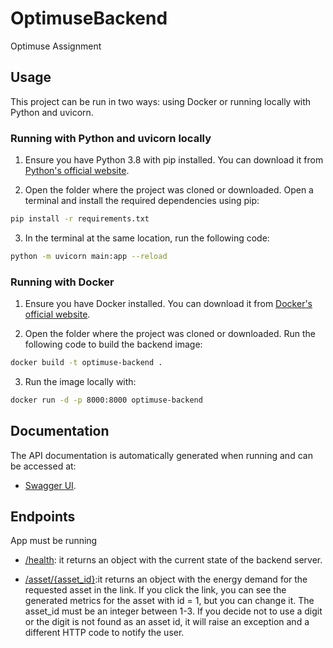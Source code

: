 # OptimuseBackend

Optimuse Assignment

## Usage

This project can be run in two ways: using Docker or running locally with Python and uvicorn.

### Running with Python and uvicorn locally

1. Ensure you have Python 3.8 with pip installed. You can download it from [Python's official website](https://www.python.org/downloads/).

2. Open the folder where the project was cloned or downloaded. Open a terminal and install the required dependencies using pip:

```bash
pip install -r requirements.txt
```

3. In the terminal at the same location, run the following code:

```bash
python -m uvicorn main:app --reload
```

### Running with Docker

1. Ensure you have Docker installed. You can download it from [Docker's official website](https://www.docker.com/products/docker-desktop/).

2. Open the folder where the project was cloned or downloaded. Run the following code to build the backend image:

```bash
docker build -t optimuse-backend .
```

3. Run the image locally with:

```bash
docker run -d -p 8000:8000 optimuse-backend
```

## Documentation

The API documentation is automatically generated when running and can be accessed at:

- [Swagger UI](http://localhost:8000/docs).

## Endpoints

App must be running

- [/health](http://localhost:8000/health): it returns an object with the current state of the backend server.

- [/asset/{asset_id}](http://localhost:8000/asset/1):it returns an object with the energy demand for the requested asset in the link. If you click the link, you can see the generated metrics for the asset with id = 1, but you can change it. The asset_id must be an integer between 1-3. If you decide not to use a digit or the digit is not found as an asset id, it will raise an exception and a different HTTP code to notify the user.
